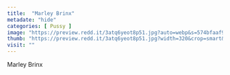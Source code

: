 ```yaml
---
title:  "Marley Brinx"
metadate: "hide"
categories: [ Pussy ]
image: "https://preview.redd.it/3atq6yeot8p51.jpg?auto=webp&s=574bfaaf95d9add479d20956b77b011576288a2f"
thumb: "https://preview.redd.it/3atq6yeot8p51.jpg?width=320&crop=smart&auto=webp&s=f0cd886e0ffde31227c6b6ead1d2d99390d5ea24"
visit: ""
---
```

Marley Brinx
